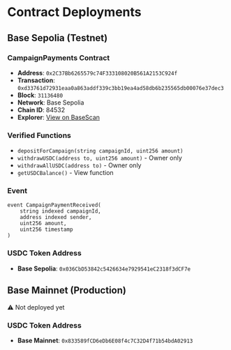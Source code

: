 # Contract Deployments

## Base Sepolia (Testnet)

### CampaignPayments Contract
- **Address**: `0x2C37Bb6265579c74F333108020B561A2153C924f`
- **Transaction**: `0xd33761d72931eaa0a863addf339c3bb19ea4ad58db6b235565db00076e37dec3`
- **Block**: `31136480`
- **Network**: Base Sepolia
- **Chain ID**: 84532
- **Explorer**: [View on BaseScan](https://sepolia.basescan.org/address/0x2C37Bb6265579c74F333108020B561A2153C924f)

### Verified Functions
- `depositForCampaign(string campaignId, uint256 amount)`
- `withdrawUSDC(address to, uint256 amount)` - Owner only
- `withdrawAllUSDC(address to)` - Owner only
- `getUSDCBalance()` - View function

### Event
```solidity
event CampaignPaymentReceived(
    string indexed campaignId,
    address indexed sender,
    uint256 amount,
    uint256 timestamp
)
```

### USDC Token Address
- **Base Sepolia**: `0x036CbD53842c5426634e7929541eC2318f3dCF7e`

## Base Mainnet (Production)

⚠️ Not deployed yet

### USDC Token Address
- **Base Mainnet**: `0x833589fCD6eDb6E08f4c7C32D4f71b54bdA02913`